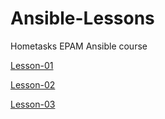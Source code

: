# Ansible-Lessons
Hometasks EPAM Ansible course

[Lesson-01](https://github.com/prankbox/ansible-lessons/tree/main/lesson-01)

[Lesson-02](https://github.com/prankbox/ansible-lessons/tree/main/lesson-02)

[Lesson-03](https://github.com/prankbox/ansible-lessons/tree/main/lesson-03)
